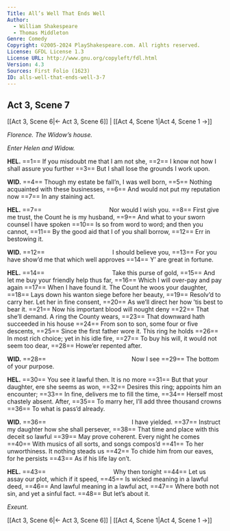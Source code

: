 ```yaml
---
Title: All’s Well That Ends Well
Author: 
  - William Shakespeare
  - Thomas Middleton
Genre: Comedy
Copyright: ©2005-2024 PlayShakespeare.com. All rights reserved.
License: GFDL License 1.3
License URL: http://www.gnu.org/copyleft/fdl.html
Version: 4.3
Sources: First Folio (1623)
ID: alls-well-that-ends-well-3-7
---
```


## Act 3, Scene 7
[[Act 3, Scene 6|← Act 3, Scene 6]] | [[Act 4, Scene 1|Act 4, Scene 1 →]]

*Florence. The Widow’s house.*

*Enter Helen and Widow.*

**HEL.**
==1== If you misdoubt me that I am not she,
==2== I know not how I shall assure you further
==3== But I shall lose the grounds I work upon.

**WID.**
==4== Though my estate be fall’n, I was well born,
==5== Nothing acquainted with these businesses,
==6== And would not put my reputation now
==7== In any staining act.

**HEL.**
==7==            Nor would I wish you.
==8== First give me trust, the Count he is my husband,
==9== And what to your sworn counsel I have spoken
==10== Is so from word to word; and then you cannot,
==11== By the good aid that I of you shall borrow,
==12== Err in bestowing it.

**WID.**
==12==            I should believe you,
==13== For you have show’d me that which well approves
==14== Y’ are great in fortune.

**HEL.**
==14==            Take this purse of gold,
==15== And let me buy your friendly help thus far,
==16== Which I will over-pay and pay again
==17== When I have found it. The Count he woos your daughter,
==18== Lays down his wanton siege before her beauty,
==19== Resolv’d to carry her. Let her in fine consent,
==20== As we’ll direct her how ’tis best to bear it.
==21== Now his important blood will nought deny
==22== That she’ll demand. A ring the County wears,
==23== That downward hath succeeded in his house
==24== From son to son, some four or five descents,
==25== Since the first father wore it. This ring he holds
==26== In most rich choice; yet in his idle fire,
==27== To buy his will, it would not seem too dear,
==28== Howe’er repented after.

**WID.**
==28==               Now I see
==29== The bottom of your purpose.

**HEL.**
==30== You see it lawful then. It is no more
==31== But that your daughter, ere she seems as won,
==32== Desires this ring; appoints him an encounter;
==33== In fine, delivers me to fill the time,
==34== Herself most chastely absent. After,
==35== To marry her, I’ll add three thousand crowns
==36== To what is pass’d already.

**WID.**
==36==               I have yielded.
==37== Instruct my daughter how she shall persever,
==38== That time and place with this deceit so lawful
==39== May prove coherent. Every night he comes
==40== With musics of all sorts, and songs compos’d
==41== To her unworthiness. It nothing steads us
==42== To chide him from our eaves, for he persists
==43== As if his life lay on’t.

**HEL.**
==43==            Why then tonight
==44== Let us assay our plot, which if it speed,
==45== Is wicked meaning in a lawful deed,
==46== And lawful meaning in a lawful act,
==47== Where both not sin, and yet a sinful fact.
==48== But let’s about it.

*Exeunt.*

[[Act 3, Scene 6|← Act 3, Scene 6]] | [[Act 4, Scene 1|Act 4, Scene 1 →]]
